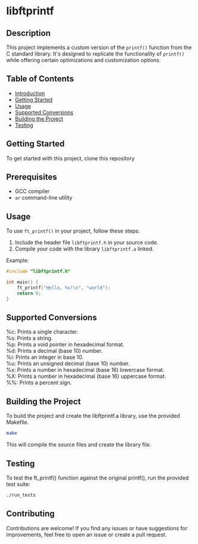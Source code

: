 # libftprintf

## Description

This project implements a custom version of the `printf()` function from the C standard library. It's designed to replicate the functionality of `printf()` while offering certain optimizations and customization options.<br/>

## Table of Contents

- [Introduction](#libftprintf)
- [Getting Started](#getting-started)
- [Usage](#usage)
- [Supported Conversions](#supported-conversions)
- [Building the Project](#building-the-project)
- [Testing](#testing)

## Getting Started

To get started with this project, clone this repository

## Prerequisites

- GCC compiler
- `ar` command-line utility

## Usage

To use `ft_printf()` in your project, follow these steps:

1. Include the header file `libftprintf.h` in your source code.<br/>
2. Compile your code with the library `libftprintf.a` linked.<br/>

Example:

```c
#include "libftprintf.h"

int main() {
    ft_printf("Hello, %s!\n", "world");
    return 0;
}
```
## Supported Conversions
%c: Prints a single character.<br/>
%s: Prints a string.<br/>
%p: Prints a void pointer in hexadecimal format.<br/>
%d: Prints a decimal (base 10) number.<br/>
%i: Prints an integer in base 10.<br/>
%u: Prints an unsigned decimal (base 10) number.<br/>
%x: Prints a number in hexadecimal (base 16) lowercase format.<br/>
%X: Prints a number in hexadecimal (base 16) uppercase format.<br/>
%%: Prints a percent sign.<br/>

## Building the Project
To build the project and create the libftprintf.a library, use the provided Makefile.<br/>

```bash
make
```
This will compile the source files and create the library file.<br/>

## Testing
To test the ft_printf() function against the original printf(), run the provided test suite:<br/>

```bash
./run_tests
```
## Contributing
Contributions are welcome! If you find any issues or have suggestions for improvements, feel free to open an issue or create a pull request.<br/>




